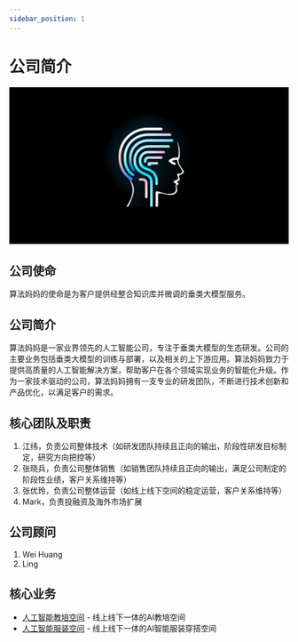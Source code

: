 ```yaml
---
sidebar_position: 1
---
```


# 公司简介

![](./img/cover.about.png)

## 公司使命
算法妈妈的使命是为客户提供经整合知识库并微调的垂类大模型服务。

## 公司简介
算法妈妈是一家业界领先的人工智能公司，专注于垂类大模型的生态研发。公司的主要业务包括垂类大模型的训练与部署，以及相关的上下游应用。算法妈妈致力于提供高质量的人工智能解决方案，帮助客户在各个领域实现业务的智能化升级。作为一家技术驱动的公司，算法妈妈拥有一支专业的研发团队，不断进行技术创新和产品优化，以满足客户的需求。

## 核心团队及职责
1. 江纬，负责公司整体技术（如研发团队持续且正向的输出，阶段性研发目标制定，研究方向把控等）
2. 张晓兵，负责公司整体销售（如销售团队持续且正向的输出，满足公司制定的阶段性业绩，客户关系维持等）
3. 张优玲，负责公司整体运营（如线上线下空间的稳定运营，客户关系维持等）
4. Mark，负责投融资及海外市场扩展

## 公司顾问
1. Wei Huang
2. Ling

## 核心业务
* [人工智能教培空间](https://education.algmon.com/) - 线上线下一体的AI教培空间
* [人工智能服装空间](https://fashion.algmon.com/) - 线上线下一体的AI智能服装穿搭空间